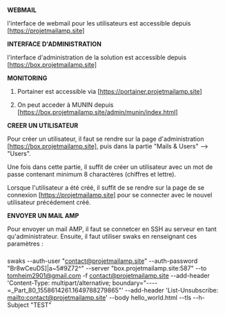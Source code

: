 **WEBMAIL**

l'interface de webmail pour les utilisateurs est accessible depuis [https://projetmailamp.site]

**INTERFACE D'ADMINISTRATION** 

l'interface d'administration de la solution est accessible depuis [https://box.projetmailamp.site]

**MONITORING** 

1. Portainer est accessible via [https://portainer.projetmailamp.site]

2. On peut acceder à MUNIN depuis [https://box.projetmailamp.site/admin/munin/index.html]


**CREER UN UTILISATEUR** 

Pour créer un utilisateur, il faut se rendre sur la page d'administration  [https://box.projetmailamp.site], puis dans la partie "Mails & Users" --> "Users".

Une fois dans cette partie, il suffit de créer un utilisateur avec un mot de passe contenant minimum 8 charactères (chiffres et lettre).

Lorsque l'utilisateur a été créé, il suffit de se rendre sur la page de se connexion [https://projetmailamp.site] pour se connecter avec le nouvel utilisateur précédement créé. 

**ENVOYER UN MAIL AMP** 

Pour envoyer un mail AMP, il faut se connetcer en SSH au serveur en tant qu'administrateur. Ensuite, il faut utiliser swaks en renseignant ces paramètres : 

#####
swaks --auth-user "contact@projetmailamp.site" --auth-password "Br8wCeuDS]|a~5#9Z72^" --server "box.projetmailamp.site:587" --to tomheim2901@gmail.com -f contact@projetmailamp.site --add-header 'Content-Type: multipart/alternative; boundary="----=_Part_80_1558614261.1649788279865"' --add-header 'List-Unsubscribe: <mailto:contact@projetmailamp.site>' --body hello_world.html --tls --h-Subject "TEST"
####
